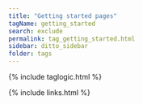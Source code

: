 ```yaml
---
title: "Getting started pages"
tagName: getting_started
search: exclude
permalink: tag_getting_started.html
sidebar: ditto_sidebar
folder: tags
---
```

{% include taglogic.html %}

{% include links.html %}
